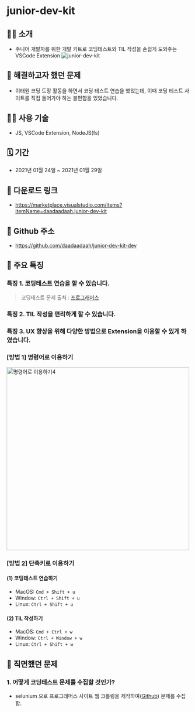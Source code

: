 # junior-dev-kit
## 🙇‍♀️ 소개
- 주니어 개발자를 위한 개발 키트로 코딩테스트와 TIL 작성을 손쉽게 도와주는 VSCode Extension
![junior-dev-kit](https://user-images.githubusercontent.com/60481383/105970660-f67e4f80-60cc-11eb-8076-b68e4453f4f5.gif)

## 🤔 해결하고자 했던 문제
- 이태원 코딩 도장 활동을 하면서 코딩 테스트 연습을 했었는데, 이때 코딩 테스트 사이트를 직접 들어가야 하는 불편함을 있었습니다.

## 👩‍💻 사용 기술
- JS, VSCode Extension, NodeJS(fs)

## 🗓️ 기간
- 2021년 01월 24일 ~ 2021년 01월 29일 

## 🎁 다운로드 링크
- https://marketplace.visualstudio.com/items?itemName=daadaadaah.junior-dev-kit

## 🎈 Github 주소
- https://github.com/daadaadaah/junior-dev-kit-dev

## 🎯 주요 특징
### 특징 1. 코딩테스트 연습을 할 수 있습니다.
   > 코딩테스트 문제 출처 : [프로그래머스](https://programmers.co.kr/learn/challenges?tab=all_challenges)

### 특징 2. TIL 작성을 편리하게 할 수 있습니다.

### 특징 3. UX 향상을 위해 다양한 방법으로 Extension을 이용할 수 있게 하였습니다. 
### [방법 1] 명령어로 이용하기
<img width="500" alt="명령어로 이용하기4" src="https://user-images.githubusercontent.com/60481383/105630887-e547ff80-5e8e-11eb-8ae9-e224b21656f9.png">

### [방법 2] 단축키로 이용하기
#### (1) 코딩테스트 연습하기

- MacOS: `Cmd + Shift + u`
- Window: `Ctrl + Shift + u`
- Linux: `Ctrl + Shift + u`

#### (2) TIL 작성하기

- MacOS: `Cmd + Ctrl + w`
- Window: `Ctrl + Window + w`
- Linux: `Ctrl + Shift + w`

## 💪 직면했던 문제
### 1. 어떻게 코딩테스트 문제를 수집할 것인가?
- selunium 으로 프로그래머스 사이트 웹 크롤링을 제작하여([Github](https://github.com/daadaadaah/programmers-web-scraper)) 문제를 수집함.


